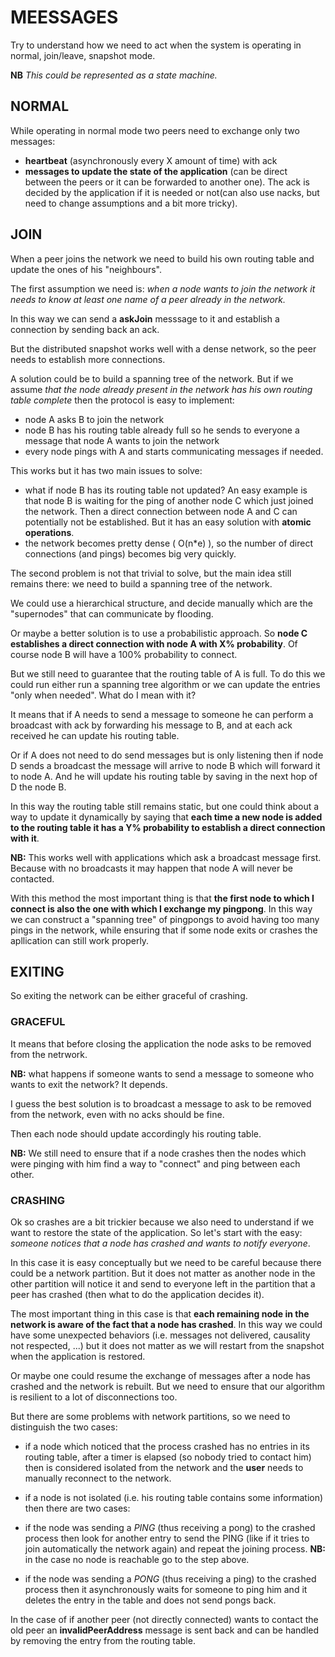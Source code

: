 # MEESSAGES

Try to understand how we need to act when the system is operating in normal, join/leave, snapshot mode.

**NB** *This could be represented as a state machine.*

## NORMAL

While operating in normal mode two peers need to exchange only two messages:

* **heartbeat** (asynchronously every X amount of time) with ack
* **messages to update the state of the application** (can be direct between the peers or it can be forwarded to another one). The ack is decided by the application if it is needed or not(can also use nacks, but need to change assumptions and a bit more tricky).

## JOIN

When a peer joins the network we need to build his own routing table and update the ones of his "neighbours".

The first assumption we need is: *when a node wants to join the network it needs to know at least one name of a peer already in the network.*

In this way we can send a **askJoin** messsage to it and establish a connection by sending back an ack. 

But the distributed snapshot works well with a dense network, so the peer needs to establish more connections.

A solution could be to build a spanning tree of the network. 
But if we assume *that the node already present in the network has his own routing table complete* then the protocol is easy to implement:

* node A asks B to join the network
* node B has his routing table already full so he sends to everyone a message that node A wants to join the network
* every node pings with A and starts communicating messages if needed.

This works but it has two main issues to solve:

* what if node B has its routing table not updated? An easy example is that node B is waiting for the ping of another node C which just joined the network. Then a direct connection between node A and C can potentially not be established. But it has an easy solution with **atomic operations**.
* the network becomes pretty dense ( O(n*e) ), so the number of direct connections (and pings) becomes big very quickly.

The second problem is not that trivial to solve, but the main idea still remains there: we need to build a spanning tree of the network.

We could use a hierarchical structure, and decide manually which are the "supernodes" that can communicate by flooding.

Or maybe a better solution is to use a probabilistic approach. So **node C establishes a direct connection with node A with X% probability**. Of course node B will have a 100% probability to connect.

But we still need to guarantee that the routing table of A is full. To do this we could run either run a spanning tree algorithm or we can update the entries "only when needed". What do I mean with it? 

It means that if A needs to send a message to someone he can perform a broadcast with ack by forwarding his message to B, and at each ack received he can update his routing table.

Or if A does not need to do send messages but is only listening then if node D sends a broadcast the message will arrive to node B which will forward it to node A. And he will update his routing table by saving in the next hop of D the node B.

In this way the routing table still remains static, but one could think about a way to update it dynamically by saying that **each time a new node is added to the routing table it has a Y% probability to establish a direct connection with it**.

**NB:** This works well with applications which ask a broadcast message first. Because with no broadcasts it may happen that node A will never be contacted.

With this method the most important thing is that **the first node to which I connect is also the one with which I exchange my pingpong**. In this way we can construct a "spanning tree" of pingpongs to avoid having too many pings in the network, while ensuring that if some node exits or crashes the apllication can still work properly.

## EXITING

So exiting the network can be either graceful of crashing.

### GRACEFUL

It means that before closing the application the node asks to be removed from the netrwork.

**NB:** what happens if someone wants to send a message to someone who wants to exit the network? It depends.

I guess the best solution is to broadcast a message to ask to be removed from the network, even with no acks should be fine.

Then each node should update accordingly his routing table.

**NB:** We still need to ensure that if a node crashes then the nodes which were pinging with him find a way to "connect" and ping between each other.

### CRASHING

Ok so crashes are a bit trickier because we also need to understand if we want to restore the state of the application. So let's start with the easy: *someone notices that a node has crashed and wants to notify everyone*.

In this case it is easy conceptually but we need to be careful because there could be a network partition. But it does not matter as another node in the other partition will notice it and send to everyone left in the partition that a peer has crashed (then what to do the application decides it).

The most important thing in this case is that **each remaining node in the network is aware of the fact that a node has crashed**. In this way we could have some unexpected behaviors (i.e. messages not delivered, causality not respected, ...) but it does not matter as we will restart from the snapshot when the application is restored.

Or maybe one could resume the exchange of messages after a node has crashed and the network is rebuilt. But we need to ensure that our algorithm is resilient to a lot of disconnections too.

But there are some problems with network partitions, so we need to distinguish the two cases:

* if a node which noticed that the process crashed has no entries in its routing table, after a timer is elapsed (so nobody tried to contact him) then is considered isolated from the network and the **user** needs to manually reconnect to the network.

* if a node is not isolated (i.e. his routing table contains some information) then there are two cases:
* if the node was sending a *PING* (thus receiving a pong) to the crashed process then look for another entry to send the PING (like if it tries to join automatically the network again) and repeat the joining process. **NB:** in the case no node is reachable go to the step above.
* if the node was sending a *PONG* (thus receiving a ping) to the crashed process then it asynchronously waits for someone to ping him and it deletes the entry in the table and does not send pongs back.

In the case of if another peer (not directly connected) wants to contact the old peer an **invalidPeerAddress** message is sent back and can be handled by removing the entry from the routing table.